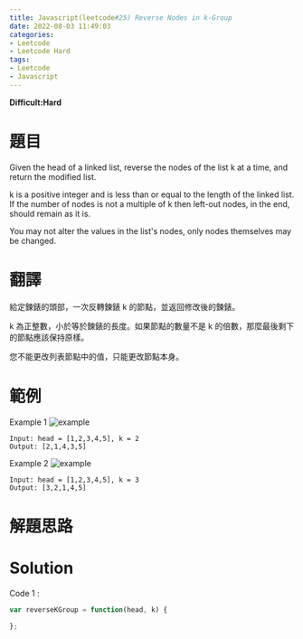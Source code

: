 ```yaml
---
title: Javascript(leetcode#25) Reverse Nodes in k-Group
date: 2022-08-03 11:49:03
categories: 
- Leetcode 
- Leetcode Hard 
tags:
- Leetcode
- Javascript
---
```


**Difficult:Hard**

# 題目
Given the head of a linked list, reverse the nodes of the list k at a time, and return the modified list.

k is a positive integer and is less than or equal to the length of the linked list. If the number of nodes is not a multiple of k then left-out nodes, in the end, should remain as it is.

You may not alter the values in the list's nodes, only nodes themselves may be changed.

<!--more-->

# 翻譯

給定鍊錶的頭部，一次反轉鍊錶 k 的節點，並返回修改後的鍊錶。

k 為正整數，小於等於鍊錶的長度。如果節點的數量不是 k 的倍數，那麼最後剩下的節點應該保持原樣。

您不能更改列表節點中的值，只能更改節點本身。

# 範例

Example 1
![example](../image/leetcode/leetcode25_1.jpg "example")
```
Input: head = [1,2,3,4,5], k = 2
Output: [2,1,4,3,5]

```


Example 2
![example](../image/leetcode/leetcode25_2.jpg "example")
```
Input: head = [1,2,3,4,5], k = 3
Output: [3,2,1,4,5]
```



# 解題思路


# Solution
Code 1 :
```Javascript
var reverseKGroup = function(head, k) {
    
};
```